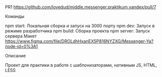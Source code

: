 PR1 https://github.com/lovedud/middle.messenger.praktikum.yandex/pull/7

Команды

npm start: Локальная сборка и запуск на 3000 порту
npm dev: Запуск в режиме разработчика
npm build: Сборка проекта
npm server: Запуск сервера
Макет https://www.figma.com/file/DROLdhHxanEX5P816NYZXG/Messenger-Ya?node-id=0%3A1

Описание

Проект для практики в работе с шаблонизаторами, нативным JS, HTML, LESS
